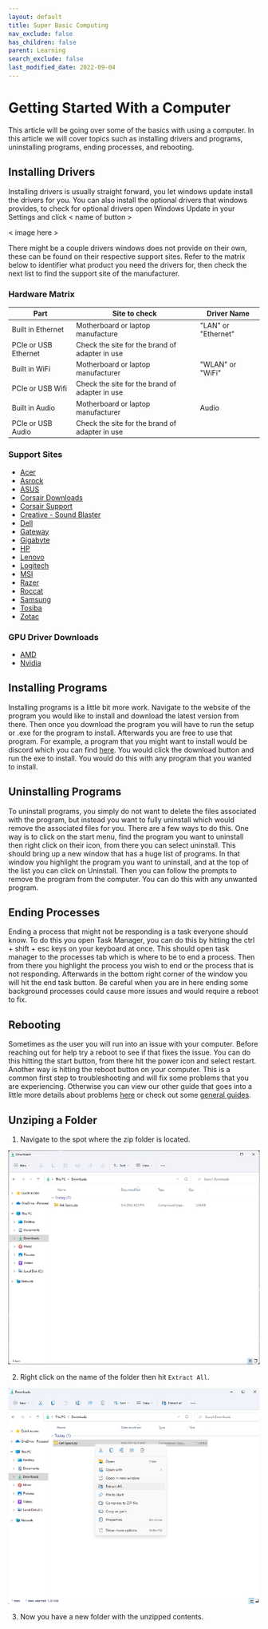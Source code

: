 ```yaml
---
layout: default
title: Super Basic Computing
nav_exclude: false
has_children: false
parent: Learning
search_exclude: false
last_modified_date: 2022-09-04
---
```


# Getting Started With a Computer

This article will be going over some of the basics with using a computer. In this article we will cover topics such as installing drivers and programs, uninstalling programs, ending processes, and rebooting. 

## Installing Drivers
Installing drivers is usually straight forward, you let windows update install the drivers for you. You can also install the optional drivers that windows provides, to check for optional drivers open Windows Update in your Settings and click < name of button >

< image here >

There might be a couple drivers windows does not provide on their own, these can be found on their respective support sites. Refer to the matrix below to identifier what product you need the drivers for, then check the next list to find the support site of the manufacturer.

### Hardware Matrix

| Part                 | Site to check                                  | Driver Name         |
| -------------------- | ---------------------------------------------- | ------------------- |
| Built in Ethernet    | Motherboard or laptop manufacture              | "LAN" or "Ethernet" |
| PCIe or USB Ethernet | Check the site for the brand of adapter in use |                     |
| Built in WiFi        | Motherboard or laptop manufacturer             | "WLAN" or "WiFi"    |
| PCIe or USB Wifi     | Check the site for the brand of adapter in use |                     |
| Built in Audio       | Motherboard or laptop manufacturer             | Audio               |
| PCIe or USB Audio    | Check the site for the brand of adapter in use |                     |

### Support Sites
- [Acer](https://www.acer.com/ac/en/US/content/support)
- [Asrock](https://www.asrock.com/support/index.asp)
- [ASUS](https://www.asus.com/us/support/)
- [Corsair Downloads](https://www.corsair.com/us/en/downloads)
- [Corsair Support](https://help.corsair.com/hc/en-us)
- [Creative - Sound Blaster](https://support.creative.com/Products/Products.aspx?catid=1)
- [Dell](https://www.asus.com/us/support/)
- [Gateway](https://www.gateway.com/gw/en/US/content/support-overview)
- [Gigabyte](https://www.gigabyte.com/Support)
- [HP](https://support.hp.com/us-en)
- [Lenovo](https://support.hp.com/us-en)
- [Logitech](https://support.logi.com/hc/en-us/)
- [MSI](https://us.msi.com/support)
- [Razer](https://support.razer.com/)
- [Roccat](https://support.roccat.com/s/downloads?language=en_US)
- [Samsung](https://www.samsung.com/us/support/)
- [Tosiba](https://www.samsung.com/us/support/)
- [Zotac](https://www.zotac.com/us/support/)

### GPU Driver Downloads
- [AMD](https://www.amd.com/en/support)
- [Nvidia](https://www.nvidia.com/download/index.aspx)

## Installing Programs
Installing programs is a little bit more work. Navigate to the website of the program you would like to install and download the latest version from there. Then once you download the program you will have to run the setup or .exe for the program to install. Afterwards you are free to use that program. For example, a program that you might want to install would be discord which you can find [here](https://discord.com/). You would click the download button and run the exe to install. You would do this with any program that you wanted to install. 

## Uninstalling Programs
To uninstall programs, you simply do not want to delete the files associated with the program, but instead you want to fully uninstall which would remove the associated files for you. There are a few ways to do this. One way is to click on the start menu, find the program you want to uninstall then right click on their icon, from there you can select uninstall. This should bring up a new window that has a huge list of programs. In that window you highlight the program you want to uninstall, and at the top of the list you can click on Uninstall. Then you can follow the prompts to remove the program from the computer. You can do this with any unwanted program.

## Ending Processes
Ending a process that might not be responding is a task everyone should know. To do this you open Task Manager, you can do this by hitting the ctrl + shift + esc keys on your keyboard at once. This should open task manager to the processes tab which is where to be to end a process. Then from there you highlight the process you wish to end or the process that is not responding. Afterwards in the bottom right corner of the window you will hit the end task button. Be careful when you are in here ending some background processes could cause more issues and would require a reboot to fix. 

## Rebooting
Sometimes as the user you will run into an issue with your computer. Before reaching out for help try a reboot to see if that fixes the issue. You can do this hitting the start button, from there hit the power icon and select restart. Another way is hitting the reboot button on your computer. This is a common first step to troubleshooting and will fix some problems that you are experiencing. Otherwise you can view our other guide that goes into a little more details about problems [here](/docs/learning/computing-basics) or check out some [general guides](/docs/guides).

## Unziping a Folder
1. Navigate to the spot where the zip folder is located. 

![zipFolder.png](/assets/Basic-Computing/zipFolder.png)

2. Right click on the name of the folder then hit `Extract All`.

![Extract.png](/assets/Basic-Computing/Extract.png)

3. Now you have a new folder with the unzipped contents. 
